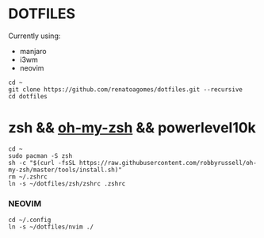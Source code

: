 # DOTFILES 

Currently using:
- manjaro
- i3wm
- neovim


```
cd ~
git clone https://github.com/renatoagomes/dotfiles.git --recursive
cd dotfiles
```

# zsh && [oh-my-zsh](https://github.com/robbyrussell/oh-my-zsh) && powerlevel10k

```
cd ~
sudo pacman -S zsh
sh -c "$(curl -fsSL https://raw.githubusercontent.com/robbyrussell/oh-my-zsh/master/tools/install.sh)"
rm ~/.zshrc
ln -s ~/dotfiles/zsh/zshrc .zshrc
```

### NEOVIM

```
cd ~/.config
ln -s ~/dotfiles/nvim ./
```
